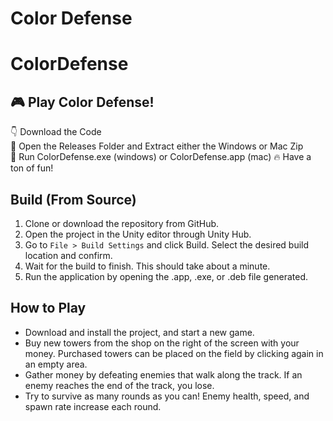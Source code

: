 # Color Defense
# ColorDefense
## 🎮 Play Color Defense!
👇 Download the Code \
🚪 Open the Releases Folder and Extract either the Windows or Mac Zip \
🚀 Run ColorDefense.exe (windows) or ColorDefense.app (mac)
🔥 Have a ton of fun!  

## Build (From Source)
1. Clone or download the repository from GitHub.
2. Open the project in the Unity editor through Unity Hub.
3. Go to `File > Build Settings` and click Build. Select the desired build location and confirm.
4. Wait for the build to finish. This should take about a minute.
5. Run the application by opening the .app, .exe, or .deb file generated.

## How to Play
* Download and install the project, and start a new game.
* Buy new towers from the shop on the right of the screen with your money. Purchased towers can be placed on the field by clicking again in an empty area.
* Gather money by defeating enemies that walk along the track. If an enemy reaches the end of the track, you lose.
* Try to survive as many rounds as you can! Enemy health, speed, and spawn rate increase each round.
